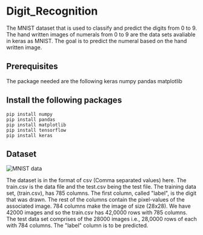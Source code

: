 # Digit_Recognition
The MNIST dataset that is used to classify and predict the digits from 0 to 9. The hand written images of numerals from 0 to 9 
are the data sets avaliable in keras as MNIST. The goal is to predict the numeral based on the hand written image.
## Prerequisites
The package needed are the following
keras
numpy
pandas
matplotlib

## Install the following packages
```
pip install numpy
pip install pandas
pip install matplotlib
pip install tensorflow
pip install keras
```

## Dataset

![MNIST data](Digit_Recognition/mnist.png)

The dataset is in the format of csv (Comma separated values) here. The train.csv is the data file and the test.csv being the test file.
The training data set, (train.csv), has 785 columns. The first column, called "label", is the digit that was drawn. The rest of the columns contain the pixel-values of the associated image. 784 columns make the image of size (28x28). We have 42000 images and so the train.csv has 42,0000 rows with 785 columns.
The test data set comprises of the 28000 images i.e., 28,0000 rows of each with 784 columns. The "label" column is to be predicted.

